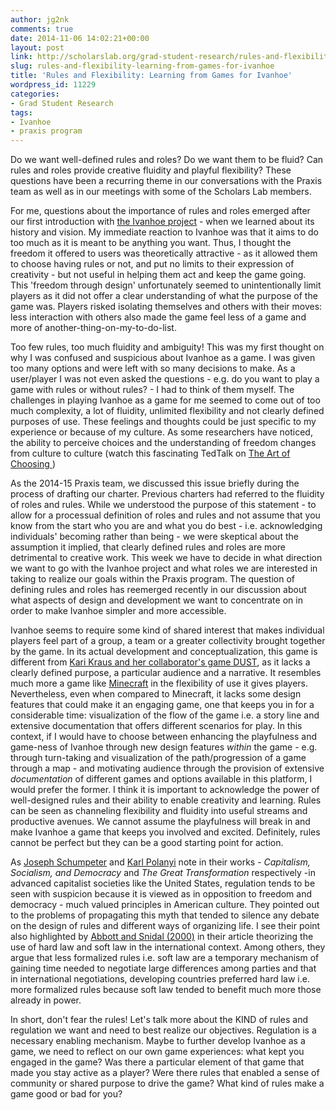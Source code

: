 ```yaml
---
author: jg2nk
comments: true
date: 2014-11-06 14:02:21+00:00
layout: post
link: http://scholarslab.org/grad-student-research/rules-and-flexibility-learning-from-games-for-ivanhoe/
slug: rules-and-flexibility-learning-from-games-for-ivanhoe
title: 'Rules and Flexibility: Learning from Games for Ivanhoe'
wordpress_id: 11229
categories:
- Grad Student Research
tags:
- Ivanhoe
- praxis program
---
```


Do we want well-defined rules and roles? Do we want them to be fluid? Can rules and roles provide creative fluidity and playful flexibility? These questions have been a recurring theme in our conversations with the Praxis team as well as in our meetings with some of the Scholars Lab members.

For me, questions about the importance of rules and roles emerged after our first introduction with [the Ivanhoe project](http://ivanhoe-staging.herokuapp.com) - when we learned about its history and vision. My immediate reaction to Ivanhoe was that it aims to do too much as it is meant to be anything you want. Thus, I thought the freedom it offered to users was theoretically attractive - as it allowed them to choose having rules or not, and put no limits to their expression of creativity - but not useful in helping them act and keep the game going. This 'freedom through design' unfortunately seemed to unintentionally limit players as it did not offer a clear understanding of what the purpose of the game was. Players risked isolating themselves and others with their moves: less interaction with others also made the game feel less of a game and more of another-thing-on-my-to-do-list.

Too few rules, too much fluidity and ambiguity! This was my first thought on why I was confused and suspicious about Ivanhoe as a game. I was given too many options and were left with so many decisions to make. As a user/player I was not even asked the questions - e.g. do you want to play a game with rules or without rules? - I had to think of them myself. The challenges in playing Ivanhoe as a game for me seemed to come out of too much complexity, a lot of fluidity, unlimited flexibility and not clearly defined purposes of use. These feelings and thoughts could be just specific to my experience or because of my culture. As some researchers have noticed, the ability to perceive choices and the understanding of freedom changes from culture to culture (watch this fascinating TedTalk on [The Art of Choosing ](http://www.ted.com/talks/sheena_iyengar_on_the_art_of_choosing?language=en))

As the 2014-15 Praxis team, we discussed this issue briefly during the process of drafting our charter. Previous charters had referred to the fluidity of roles and rules. While we understood the purpose of this statement - to allow for a processual definition of roles and rules and not assume that you know from the start who you are and what you do best - i.e. acknowledging individuals' becoming rather than being - we were skeptical about the assumption it implied, that clearly defined rules and roles are more detrimental to creative work. This week we have to decide in what direction we want to go with the Ivanhoe project and what roles we are interested in taking to realize our goals within the Praxis program. The question of defining rules and roles has reemerged recently in our discussion about what aspects of design and development we want to concentrate on in order to make Ivanhoe simpler and more accessible.

Ivanhoe seems to require some kind of shared interest that makes individual players feel part of a group, a team or a greater collectivity brought together by the game. In its actual development and conceptualization, this game is different from [Kari Kraus and her collaborator's game DUST](http://argdust.weebly.com/uploads/2/1/8/1/21813550/dust_creative_brief_nasa_compressed.pdf), as it lacks a clearly defined purpose, a particular audience and a narrative. It resembles much more a game like [Minecraft](http://en.wikipedia.org/wiki/Minecraft) in the flexibility of use it gives players. Nevertheless, even when compared to Minecraft, it lacks some design features that could make it an engaging game, one that keeps you in for a considerable time: visualization of the flow of the game i.e. a story line and extensive documentation that offers different scenarios for play. In this context, if I would have to choose between enhancing the playfulness and game-ness of Ivanhoe through new design features _within_ the game - e.g. through turn-taking and visualization of the path/progression of a game through a map - and motivating audience through the provision of extensive _documentation_ of different games and options available in this platform, I would prefer the former. I think it is important to acknowledge the power of well-designed rules and their ability to enable creativity and learning. Rules can be seen as channeling flexibility and fluidity into useful streams and productive avenues. We cannot assume the playfulness will break in and make Ivanhoe a game that keeps you involved and excited. Definitely, rules cannot be perfect but they can be a good starting point for action.

As [Joseph Schumpeter](http://en.wikipedia.org/wiki/Joseph_Schumpeter) and [Karl Polanyi](http://en.wikipedia.org/wiki/Karl_Polanyi) note in their works - _Capitalism, Socialism, and Democracy_ and _The Great Transformation_ respectively -in advanced capitalist societies like the United States, regulation tends to be seen with suspicion because it is viewed as in opposition to freedom and democracy - much valued principles in American culture. They pointed out to the problems of propagating this myth that tended to silence any debate on the design of rules and different ways of organizing life. I see their point also highlighted by [Abbott and Snidal (2000)](http://www.jstor.org/stable/2601340) in their article theorizing the use of hard law and soft law in the international context. Among others, they argue that less formalized rules i.e. soft law are a temporary mechanism of gaining time needed to negotiate large differences among parties and that in international negotiations, developing countries preferred hard law i.e. more formalized rules because soft law tended to benefit much more those already in power.

In short, don't fear the rules! Let's talk more about the KIND of rules and regulation we want and need to best realize our objectives. Regulation is a necessary enabling mechanism. Maybe to further develop Ivanhoe as a game, we need to reflect on our own game experiences: what kept you engaged in the game? Was there a particular element of that game that made you stay active as a player? Were there rules that enabled a sense of community or shared purpose to drive the game? What kind of rules make a game good or bad for you?
